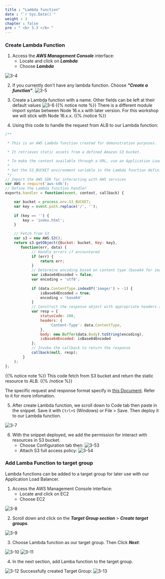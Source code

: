 ```yaml
---
title : "Lambda function"
date : "`r Sys.Date()`"
weight : 3
chapter : false
pre : " <b> 3.3 </b> "
---
```


### Create Lambda Function 
1. Access the ***AWS Management Console*** interface:
   - Locate and click on ***Lambda***
   - Choose ***Lambda***

![3-4](/images/3/Img3_4.png?width=90c)

2. If you currently don't have any lambda function. Choose ***"Create a function"***.
![3-5](/images/3/Img3_5.png?width=90c)

3. Create a Lambda function with a name. Other fields can be left at their default values
![3-6](/images/3/Img3_6.png?width=90c)
{{% notice note %}}
There is a different module import syntax between Node 16.x.x with later version. For this workshop we will stick with Node 16.x.x.
{{% /notice %}}

4. Using this code to handle the request from ALB to our Lambda function:
```javascript
/**

 * This is an AWS Lambda function created for demonstration purposes.

 * It retrieves static assets from a defined Amazon S3 bucket.

 * To make the content available through a URL, use an Application Load Balancer with a Lambda integration.
 * 
 * Set the S3_BUCKET environment variable in the Lambda function definition.
 */
// Import the AWS SDK for interacting with AWS services
var AWS = require('aws-sdk');
// Define the Lambda function handler
exports.handler = function(event, context, callback) {

    var bucket = process.env.S3_BUCKET;    
    var key = event.path.replace('/', '');
    
    if (key == '') {
        key = 'index.html';
    }

    // Fetch from S3
    var s3 = new AWS.S3();
    return s3.getObject({Bucket: bucket, Key: key},
       function(err, data) {
            // Handle errors if encountered
            if (err) {
                return err;
            }
            // Determine encoding based on content type (base64 for images, utf8 otherwise)
            var isBase64Encoded = false;
            var encoding = 'utf8';
            
            if (data.ContentType.indexOf('image/') > -1) {
                isBase64Encoded = true;
                encoding = 'base64'
            }
            // Construct the response object with appropriate headers and body
            var resp = {
                statusCode: 200,
                headers: {
                    'Content-Type': data.ContentType,
                },
                body: new Buffer(data.Body).toString(encoding),
                isBase64Encoded: isBase64Encoded
            };
            // Invoke the callback to return the response
            callback(null, resp);
        }
    );
};

```
{{% notice note %}}
This code fetch from S3 bucket and return the static resource to ALB.
{{% /notice %}}

The specific request and response format specify in [this Document](https://docs.aws.amazon.com/Route53/latest/DeveloperGuide/routing-policy-geo.html). Refer to it for more infomation.

5. After create Lambda function, we scroll down to Code tab then paste in the snippet. Save it with `Ctrl+S` (Windows) or File > Save. Then deploy it to our Lambda function.

![3-7](/images/3/Img3_7.png?width=90c)

6. With the snippet deployed, we add the permission for interact with resources in S3 bucket.
    - Choose Configuration tab then:
![3-53](/images/3/Img3_53.png?width=90c)
    - Attach S3 full access policy:
![3-54](/images/3/Img3_54.png?width=90c)
### Add Lamba Function to target group
   Lambda functions can be added to a target group for later use with our Application Load Balancer.

1. Access the AWS Management Console interface:
   - Locate and click on EC2
   - Choose EC2

![3-8](/images/3/Img3_8.png?width=90c)

2. Scroll down and click on the ***Target Group section*** > ***Create target groups***.

![3-9](/images/3/Img3_9.png?width=90c)

3. Choose Lambda function as our target group. Then Click ***Next***:

![3-10](/images/3/Img3_10.png?width=90c)
![3-11](/images/3/Img3_11.png?width=90c)

4. In the next section, add Lamba function to the target group.

![3-12](/images/3/Img3_12.png?width=90c)
Successfully created Target Group:
![3-13](/images/3/Img3_13.png?width=90c)